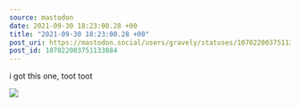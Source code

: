 ```yaml
---
source: mastodon
date: 2021-09-30 18:23:00.28 +00
title: "2021-09-30 18:23:00.28 +00"
post_uri: https://mastodon.social/users/gravely/statuses/107022003751133884
post_id: 107022003751133884
---
```

i got this one, toot toot


![](/images/107022003698992238.png)

